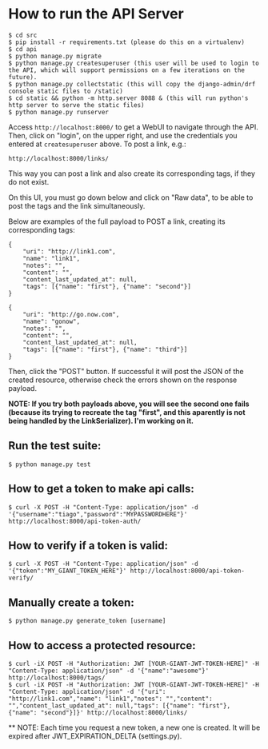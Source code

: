 # How to run the API Server

    $ cd src
    $ pip install -r requirements.txt (please do this on a virtualenv)
    $ cd api
    $ python manage.py migrate
    $ python manage.py createsuperuser (this user will be used to login to the API, which will support permissions on a few iterations on the future).
    $ python manage.py collectstatic (this will copy the django-admin/drf console static files to /static)
    $ cd static && python -m http.server 8088 & (this will run python's http server to serve the static files)
    $ python manage.py runserver

Access ```http://localhost:8000/``` to get a WebUI to navigate through the API. Then, click on  "login", on the upper right, and use the credentials you entered at ```createsuperuser``` above.
To post a link, e.g.: 

    http://localhost:8000/links/
    
This way you can post a link and also create its corresponding tags, if they do not exist. 

On this UI, you must go down below and click on "Raw data", to be able to post the tags and the link simultaneously. 

Below are examples of the full payload to POST a link, creating its corresponding tags: 

    {
        "uri": "http://link1.com",
        "name": "link1",
        "notes": "",
        "content": "",
        "content_last_updated_at": null,
        "tags": [{"name": "first"}, {"name": "second"}]
    }
    
    {
        "uri": "http://go.now.com",
        "name": "gonow",
        "notes": "",
        "content": "",
        "content_last_updated_at": null,
        "tags": [{"name": "first"}, {"name": "third"}]
    }

Then, click the "POST" button. If successful it will post the JSON of the created resource, otherwise check the errors shown on the response payload.
    
**NOTE: If you try both payloads above, you will see the second one fails (because its trying to recreate the tag "first", and this aparently is not being handled by the LinkSerializer). I'm working on it.**

## Run the test suite: 

    $ python manage.py test


## How to get a token to make api calls: 

    $ curl -X POST -H "Content-Type: application/json" -d '{"username":"tiago","password":"MYPASSWORDHERE"}' http://localhost:8000/api-token-auth/
    
## How to verify if a token is valid: 
    
    $ curl -X POST -H "Content-Type: application/json" -d '{"token":"MY_GIANT_TOKEN_HERE"}' http://localhost:8000/api-token-verify/
    
## Manually create a token: 

    $ python manage.py generate_token [username]

## How to access a protected resource: 

    $ curl -iX POST -H "Authorization: JWT [YOUR-GIANT-JWT-TOKEN-HERE]" -H "Content-Type: application/json" -d '{"name":"awesome"}' http://localhost:8000/tags/
    $ curl -iX POST -H "Authorization: JWT [YOUR-GIANT-JWT-TOKEN-HERE]" -H "Content-Type: application/json" -d '{"uri": "http://link1.com","name": "link1","notes": "","content": "","content_last_updated_at": null,"tags": [{"name": "first"}, {"name": "second"}]}' http://localhost:8000/links/

** NOTE: Each time you request a new token, a new one is created. It will be expired after JWT_EXPIRATION_DELTA (settings.py).
